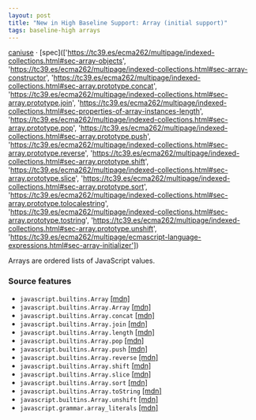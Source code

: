 ```yaml
---
layout: post
title: "New in High Baseline Support: Array (initial support)"
tags: baseline-high arrays
---
```


[caniuse](https://caniuse.com/?search=array) · [spec](['https://tc39.es/ecma262/multipage/indexed-collections.html#sec-array-objects', 'https://tc39.es/ecma262/multipage/indexed-collections.html#sec-array-constructor', 'https://tc39.es/ecma262/multipage/indexed-collections.html#sec-array.prototype.concat', 'https://tc39.es/ecma262/multipage/indexed-collections.html#sec-array.prototype.join', 'https://tc39.es/ecma262/multipage/indexed-collections.html#sec-properties-of-array-instances-length', 'https://tc39.es/ecma262/multipage/indexed-collections.html#sec-array.prototype.pop', 'https://tc39.es/ecma262/multipage/indexed-collections.html#sec-array.prototype.push', 'https://tc39.es/ecma262/multipage/indexed-collections.html#sec-array.prototype.reverse', 'https://tc39.es/ecma262/multipage/indexed-collections.html#sec-array.prototype.shift', 'https://tc39.es/ecma262/multipage/indexed-collections.html#sec-array.prototype.slice', 'https://tc39.es/ecma262/multipage/indexed-collections.html#sec-array.prototype.sort', 'https://tc39.es/ecma262/multipage/indexed-collections.html#sec-array.prototype.tolocalestring', 'https://tc39.es/ecma262/multipage/indexed-collections.html#sec-array.prototype.tostring', 'https://tc39.es/ecma262/multipage/indexed-collections.html#sec-array.prototype.unshift', 'https://tc39.es/ecma262/multipage/ecmascript-language-expressions.html#sec-array-initializer'])

Arrays are ordered lists of JavaScript values.

### Source features

- ``javascript.builtins.Array`` [[mdn]](https://https://developer.mozilla.org/en-US/search?q=javascript.builtins.Array)
- ``javascript.builtins.Array.Array`` [[mdn]](https://https://developer.mozilla.org/en-US/search?q=javascript.builtins.Array.Array)
- ``javascript.builtins.Array.concat`` [[mdn]](https://https://developer.mozilla.org/en-US/search?q=javascript.builtins.Array.concat)
- ``javascript.builtins.Array.join`` [[mdn]](https://https://developer.mozilla.org/en-US/search?q=javascript.builtins.Array.join)
- ``javascript.builtins.Array.length`` [[mdn]](https://https://developer.mozilla.org/en-US/search?q=javascript.builtins.Array.length)
- ``javascript.builtins.Array.pop`` [[mdn]](https://https://developer.mozilla.org/en-US/search?q=javascript.builtins.Array.pop)
- ``javascript.builtins.Array.push`` [[mdn]](https://https://developer.mozilla.org/en-US/search?q=javascript.builtins.Array.push)
- ``javascript.builtins.Array.reverse`` [[mdn]](https://https://developer.mozilla.org/en-US/search?q=javascript.builtins.Array.reverse)
- ``javascript.builtins.Array.shift`` [[mdn]](https://https://developer.mozilla.org/en-US/search?q=javascript.builtins.Array.shift)
- ``javascript.builtins.Array.slice`` [[mdn]](https://https://developer.mozilla.org/en-US/search?q=javascript.builtins.Array.slice)
- ``javascript.builtins.Array.sort`` [[mdn]](https://https://developer.mozilla.org/en-US/search?q=javascript.builtins.Array.sort)
- ``javascript.builtins.Array.toString`` [[mdn]](https://https://developer.mozilla.org/en-US/search?q=javascript.builtins.Array.toString)
- ``javascript.builtins.Array.unshift`` [[mdn]](https://https://developer.mozilla.org/en-US/search?q=javascript.builtins.Array.unshift)
- ``javascript.grammar.array_literals`` [[mdn]](https://https://developer.mozilla.org/en-US/search?q=javascript.grammar.array_literals)
